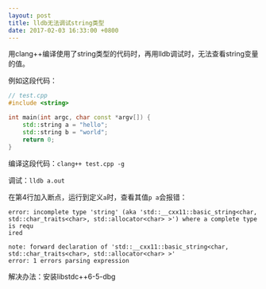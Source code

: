 ```yaml
---
layout: post
title: lldb无法调试string类型
date: 2017-02-03 16:33:00 +0800
---
```


用clang++编译使用了string类型的代码时，再用lldb调试时，无法查看string变量的值。

例如这段代码：
```c++
// test.cpp
#include <string>

int main(int argc, char const *argv[]) {
    std::string a = "hello";
    std::string b = "world";
    return 0;
}
```

编译这段代码：`clang++ test.cpp -g`

调试：`lldb a.out`

在第4行加入断点，运行到定义`a`时，查看其值`p a`会报错：
```
error: incomplete type 'string' (aka 'std::__cxx11::basic_string<char, std::char_traits<char>, std::allocator<char> >') where a complete type is requ
ired

note: forward declaration of 'std::__cxx11::basic_string<char, std::char_traits<char>, std::allocator<char> >'
error: 1 errors parsing expression
```

解决办法：安装libstdc++6-5-dbg
